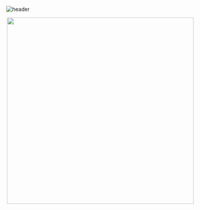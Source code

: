 

<!--
**malrangjeongha/malrangjeongha** is a ✨ _special_ ✨ repository because its `README.md` (this file) appears on your GitHub profile.

Here are some ideas to get you started:

- 🔭 I’m currently working on ...
- 🌱 I’m currently learning ...
- 👯 I’m looking to collaborate on ...
- 🤔 I’m looking for help with ...
- 💬 Ask me about ...
- 📫 How to reach me: ...
- 😄 Pronouns: ...
- ⚡ Fun fact: ...
-->


![header](https://capsule-render.vercel.app/api?type=Cylinder&color=8a9892&height=100&section=header&text=Hello%20World%20!&animation=fadeIn&fontSize=50&fontColor=FFFFFF)

<p align="center"><img src="https://user-images.githubusercontent.com/89580570/227841910-221bc456-32b4-43f9-b05a-743db7e38b7e.gif" height="500px" width="500px"></p>

